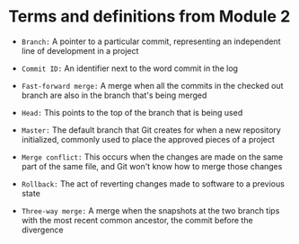 # Terms and definitions from Module 2

- `Branch:` A pointer to a particular commit, representing an independent line of development in a project

- `Commit ID:` An identifier next to the word commit in the log

- `Fast-forward merge:` A merge when all the commits in the checked out branch are also in the branch that's being merged

- `Head:` This points to the top of the branch that is being used

- `Master:` The default branch that Git creates for when a new repository initialized, commonly used to place the approved pieces of a project

- `Merge conflict:` This occurs when the changes are made on the same part of the same file, and Git won't know how to merge those changes

- `Rollback:` The act of reverting changes made to software to a previous state 

- `Three-way merge:` A merge when the snapshots at the two branch tips with the most recent common ancestor, the commit before the divergence